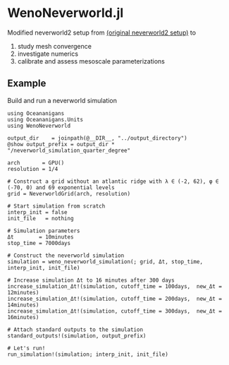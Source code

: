 # WenoNeverworld.jl

Modified neverworld2 setup from [(original neverworld2 setup)](https://egusphere.copernicus.org/preprints/2022/egusphere-2022-186/egusphere-2022-186.pdf) to 
1. study mesh convergence  
2. investigate numerics
3. calibrate and assess mesoscale parameterizations

## Example

Build and run a neverworld simulation 

```
using Oceananigans
using Oceananigans.Units
using WenoNeverworld

output_dir    = joinpath(@__DIR__, "../output_directory")
@show output_prefix = output_dir * "/neverworld_simulation_quarter_degree"

arch       = GPU()
resolution = 1/4

# Construct a grid without an atlantic ridge with λ ∈ (-2, 62), φ ∈ (-70, 0) and 69 exponential levels
grid = NeverworldGrid(arch, resolution)

# Start simulation from scratch
interp_init = false
init_file   = nothing

# Simulation parameters
Δt        = 10minutes
stop_time = 7000days

# Construct the neverworld simulation
simulation = weno_neverworld_simulation(; grid, Δt, stop_time, interp_init, init_file)

# Increase simulation Δt to 16 minutes after 300 days
increase_simulation_Δt!(simulation, cutoff_time = 100days,  new_Δt = 12minutes)
increase_simulation_Δt!(simulation, cutoff_time = 200days,  new_Δt = 14minutes)
increase_simulation_Δt!(simulation, cutoff_time = 300days,  new_Δt = 16minutes)

# Attach standard outputs to the simulation
standard_outputs!(simulation, output_prefix)

# Let's run!
run_simulation!(simulation; interp_init, init_file)
```